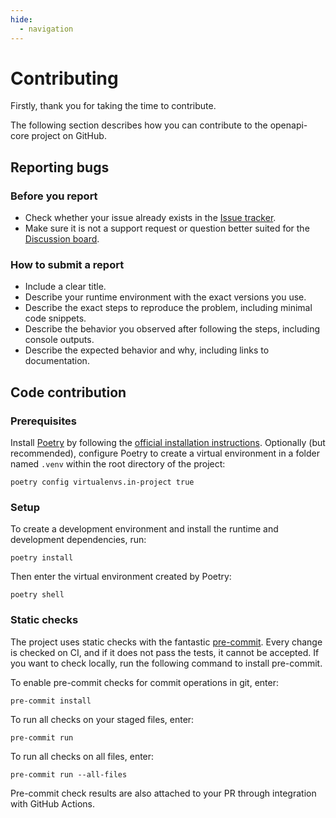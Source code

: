 ```yaml
---
hide:
  - navigation
---
```


# Contributing

Firstly, thank you for taking the time to contribute.

The following section describes how you can contribute to the openapi-core project on GitHub.

## Reporting bugs

### Before you report

- Check whether your issue already exists in the [Issue tracker](https://github.com/python-openapi/openapi-core/issues).
- Make sure it is not a support request or question better suited for the [Discussion board](https://github.com/python-openapi/openapi-core/discussions).

### How to submit a report

- Include a clear title.
- Describe your runtime environment with the exact versions you use.
- Describe the exact steps to reproduce the problem, including minimal code snippets.
- Describe the behavior you observed after following the steps, including console outputs.
- Describe the expected behavior and why, including links to documentation.

## Code contribution

### Prerequisites

Install [Poetry](https://python-poetry.org) by following the [official installation instructions](https://python-poetry.org/docs/#installation). Optionally (but recommended), configure Poetry to create a virtual environment in a folder named `.venv` within the root directory of the project:

```console
poetry config virtualenvs.in-project true
```

### Setup

To create a development environment and install the runtime and development dependencies, run:

```console
poetry install
```

Then enter the virtual environment created by Poetry:

```console
poetry shell
```

### Static checks

The project uses static checks with the fantastic [pre-commit](https://pre-commit.com/). Every change is checked on CI, and if it does not pass the tests, it cannot be accepted. If you want to check locally, run the following command to install pre-commit.

To enable pre-commit checks for commit operations in git, enter:

```console
pre-commit install
```

To run all checks on your staged files, enter:

```console
pre-commit run
```

To run all checks on all files, enter:

```console
pre-commit run --all-files
```

Pre-commit check results are also attached to your PR through integration with GitHub Actions.
